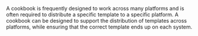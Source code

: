 A cookbook is frequently designed to work across many platforms and is
often required to distribute a specific template to a specific platform.
A cookbook can be designed to support the distribution of templates
across platforms, while ensuring that the correct template ends up on
each system.